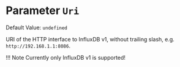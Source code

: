 # Parameter `Uri`
Default Value: `undefined`

URI of the HTTP interface to InfluxDB v1, without trailing slash, e.g. `http://192.168.1.1:8086`.

!!! Note
    Currently only InfluxDB v1 is supported!
